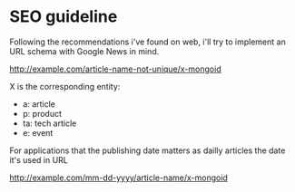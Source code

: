 SEO guideline
====================

Following the recommendations i've found on web, i'll try to implement an URL schema with Google News in mind.

http://example.com/article-name-not-unique/x-mongoid

X is the corresponding entity:

- a: article
- p: product
- ta: tech article
- e: event

For applications that the publishing date matters as dailly articles the date it's used in URL

http://example.com/mm-dd-yyyy/article-name/x-mongoid